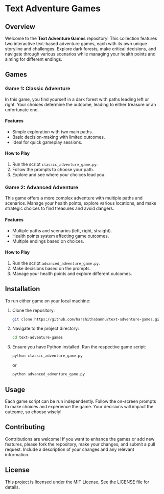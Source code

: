 # Text Adventure Games

## Overview

Welcome to the **Text Adventure Games** repository! This collection features two interactive text-based adventure games, each with its own unique storyline and challenges. Explore dark forests, make critical decisions, and navigate through various scenarios while managing your health points and aiming for different endings.

## Games

### Game 1: Classic Adventure

In this game, you find yourself in a dark forest with paths leading left or right. Your choices determine the outcome, leading to either treasure or an unfortunate end.

#### Features
- Simple exploration with two main paths.
- Basic decision-making with limited outcomes.
- Ideal for quick gameplay sessions.

#### How to Play
1. Run the script `classic_adventure_game.py`.
2. Follow the prompts to choose your path.
3. Explore and see where your choices lead you.

### Game 2: Advanced Adventure

This game offers a more complex adventure with multiple paths and scenarios. Manage your health points, explore various locations, and make strategic choices to find treasures and avoid dangers.

#### Features
- Multiple paths and scenarios (left, right, straight).
- Health points system affecting game outcomes.
- Multiple endings based on choices.

#### How to Play
1. Run the script `advanced_adventure_game.py`.
2. Make decisions based on the prompts.
3. Manage your health points and explore different outcomes.

## Installation

To run either game on your local machine:

1. Clone the repository:
    ```sh
    git clone https://github.com/harshithabannu/text-adventure-games.git
    ```
2. Navigate to the project directory:
    ```sh
    cd text-adventure-games
    ```
3. Ensure you have Python installed. Run the respective game script:
    ```sh
    python classic_adventure_game.py
    ```
    or
    ```sh
    python advanced_adventure_game.py
    ```

## Usage

Each game script can be run independently. Follow the on-screen prompts to make choices and experience the game. Your decisions will impact the outcome, so choose wisely!

## Contributing

Contributions are welcome! If you want to enhance the games or add new features, please fork the repository, make your changes, and submit a pull request. Include a description of your changes and any relevant information.

## License

This project is licensed under the MIT License. See the [LICENSE](LICENSE) file for details.
